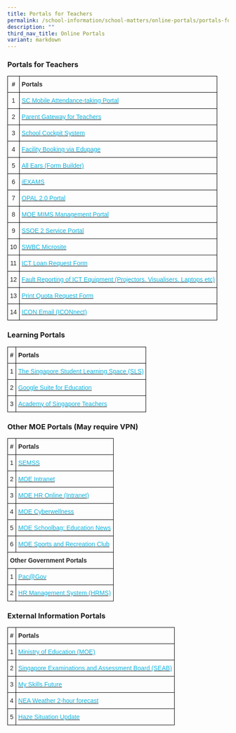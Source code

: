 ```yaml
---
title: Portals for Teachers
permalink: /school-information/school-matters/online-portals/portals-for-teachers/
description: ""
third_nav_title: Online Portals
variant: markdown
---
```

### Portals for Teachers
<style type="text/css">
.tg  {border-collapse:collapse;border-spacing:0;}
.tg td{border-color:black;border-style:solid;border-width:1px;font-family:Arial, sans-serif;font-size:14px;
  overflow:hidden;padding:10px 5px;word-break:normal;}
.tg th{border-color:black;border-style:solid;border-width:1px;font-family:Arial, sans-serif;font-size:14px;
  font-weight:normal;overflow:hidden;padding:10px 5px;word-break:normal;}
.tg .tg-06l0{color:#252525;text-align:center;vertical-align:middle}
.tg .tg-o8e5{color:#252525;font-weight:bold;text-align:center;vertical-align:middle}
.tg .tg-oq4r{color:#252525;font-weight:bold;text-align:left;vertical-align:middle}
.tg .tg-699i{color:#0FB3DF;text-align:left;vertical-align:top}
</style>
<table class="tg">
<thead>
  <tr>
    <th class="tg-o8e5"><span style="color:inherit;background-color:transparent">#</span></th>
    <th class="tg-oq4r"><span style="color:inherit;background-color:transparent">Portals</span></th>
  </tr>
</thead>
<tbody>
  <tr>
    <td class="tg-06l0"><span style="color:inherit;background-color:transparent">1</span></td>
    <td class="tg-699i"><a href="https://scmobile.moe.edu.sg/"><span style="text-decoration:none;color:#0FB3DF">SC Mobile Attendance-taking Portal</span></a></td>
  </tr>
  <tr>
    <td class="tg-06l0"><span style="color:inherit;background-color:transparent">2</span></td>
    <td class="tg-699i"><a href="https://pg.moe.edu.sg/"><span style="text-decoration:none;color:#0FB3DF">Parent Gateway for Teachers</span></a></td>
  </tr>
  <tr>
    <td class="tg-06l0"><span style="color:inherit;background-color:transparent">3</span></td>
    <td class="tg-699i"><a href="https://schoolcockpit.moe.gov.sg/"><span style="text-decoration:none;color:#0FB3DF">School Cockpit System</span></a></td>
  </tr>
  <tr>
    <td class="tg-06l0"><span style="color:inherit;background-color:transparent">4</span></td>
    <td class="tg-699i"><a href="https://bowen.edupage.org/"><span style="text-decoration:none;color:#0FB3DF">Facility Booking via Edupage</span></a></td>
  </tr>
  <tr>
    <td class="tg-06l0"><span style="color:inherit;background-color:transparent">5</span></td>
    <td class="tg-699i"><a href="https://forms.moe.edu.sg/"><span style="text-decoration:none;color:#0FB3DF">All Ears (Form Builder)</span></a></td>
  </tr>
  <tr>
    <td class="tg-06l0"><span style="color:inherit;background-color:transparent">6</span></td>
    <td class="tg-699i"><a href="https://iexams.seab.gov.sg/"><span style="text-decoration:none;color:#0FB3DF">iEXAMS</span></a></td>
  </tr>
  <tr>
    <td class="tg-06l0"><span style="color:inherit;background-color:transparent">7</span></td>
    <td class="tg-699i"><a href="https://www.opal2.moe.edu.sg/"><span style="text-decoration:none;color:#0FB3DF">OPAL 2.0 Portal</span></a><br></td>
  </tr>
  <tr>
    <td class="tg-06l0"><span style="color:inherit;background-color:transparent">8</span></td>
    <td class="tg-699i"><a href="https://portal.mims.moe.gov.sg/"><span style="text-decoration:none;color:#0FB3DF">MOE MIMS Management Portal</span></a><span style="color:inherit;background-color:transparent"> </span></td>
  </tr>
  <tr>
    <td class="tg-06l0"><span style="color:inherit;background-color:transparent">9</span></td>
    <td class="tg-699i"><a href="https://ssoe2.moe.edu.sg/sp"><span style="text-decoration:none;color:#0FB3DF">SSOE 2 Service Portal</span></a></td>
  </tr>
  <tr>
    <td class="tg-06l0"><span style="color:inherit;background-color:transparent">10</span></td>
    <td class="tg-699i"><a href="https://sites.google.com/bws.edu.sg/bowen-swb"><span style="text-decoration:none;color:#0FB3DF">SWBC Microsite</span></a></td>
  </tr>
  <tr>
    <td class="tg-06l0"><span style="color:inherit;background-color:transparent">11</span></td>
    <td class="tg-699i"><a href="https://goo.gl/forms/j1WDS3d7818cy7n12"><span style="text-decoration:none;color:#0FB3DF">ICT Loan Request Form</span></a></td>
  </tr>
  <tr>
    <td class="tg-06l0"><span style="color:inherit;background-color:transparent">12</span></td>
    <td class="tg-699i"><a href="https://goo.gl/forms/EalxK7AXli9dVbKc2"><span style="text-decoration:none;color:#0FB3DF">Fault Reporting of ICT Equipment (Projectors, Visualisers, Laptops etc)</span></a></td>
  </tr>
  <tr>
    <td class="tg-06l0"><span style="color:inherit;background-color:transparent">13</span></td>
    <td class="tg-699i"><a href="https://drive.google.com/open?id=1WBPna5x8PUfZvYZqzzNiqUffTRXze8mf9MNzh01bZHI"><span style="text-decoration:none;color:#0FB3DF">Print Quota Request Form</span></a></td>
  </tr>
	 <tr>
    <td class="tg-06l0"><span style="color:inherit;background-color:transparent">14</span></td>
    <td class="tg-699i"><a href="https://icon.moe.edu.sg/saas/usercenter/index.do"><span style="text-decoration:none;color:#0FB3DF">ICON Email (ICONnect)</span></a></td>
  </tr>
</tbody>
</table>

### Learning Portals
<style type="text/css">
.tg  {border-collapse:collapse;border-spacing:0;}
.tg td{border-color:black;border-style:solid;border-width:1px;font-family:Arial, sans-serif;font-size:14px;
  overflow:hidden;padding:10px 5px;word-break:normal;}
.tg th{border-color:black;border-style:solid;border-width:1px;font-family:Arial, sans-serif;font-size:14px;
  font-weight:normal;overflow:hidden;padding:10px 5px;word-break:normal;}
.tg .tg-wa1i{font-weight:bold;text-align:center;vertical-align:middle}
.tg .tg-yla0{font-weight:bold;text-align:left;vertical-align:middle}
.tg .tg-nrix{text-align:center;vertical-align:middle}
.tg .tg-699i{color:#0FB3DF;text-align:left;vertical-align:top}
</style>
<table class="tg">
<thead>
  <tr>
    <th class="tg-wa1i"><span style="color:inherit;background-color:transparent">#</span></th>
    <th class="tg-yla0"><span style="color:inherit;background-color:transparent">Portals</span></th>
  </tr>
</thead>
<tbody>
  <tr>
    <td class="tg-nrix"><span style="color:inherit;background-color:transparent">1</span></td>
    <td class="tg-699i"><a href="https://vle.learning.moe.edu.sg/login"><span style="text-decoration:none;color:#0FB3DF">The Singapore Student Learning Space (SLS)</span></a></td>
  </tr>
  <tr>
    <td class="tg-nrix"><span style="color:inherit;background-color:transparent">2</span></td>
    <td class="tg-699i"><a href="http://gmail.com/"><span style="text-decoration:none;color:#0FB3DF">Google Suite for Education</span></a><br></td>
  </tr>
  <tr>
    <td class="tg-nrix"><span style="color:inherit;background-color:transparent">3</span></td>
    <td class="tg-699i"><a href="https://www.academyofsingaporeteachers.moe.gov.sg/"><span style="text-decoration:none;color:#0FB3DF">Academy of Singapore Teachers</span></a></td>
  </tr>
</tbody>
</table>

### Other MOE Portals (May require VPN)

<style type="text/css">
.tg  {border-collapse:collapse;border-spacing:0;}
.tg td{border-color:black;border-style:solid;border-width:1px;font-family:Arial, sans-serif;font-size:14px;
  overflow:hidden;padding:10px 5px;word-break:normal;}
.tg th{border-color:black;border-style:solid;border-width:1px;font-family:Arial, sans-serif;font-size:14px;
  font-weight:normal;overflow:hidden;padding:10px 5px;word-break:normal;}
.tg .tg-06l0{color:#252525;text-align:center;vertical-align:middle}
.tg .tg-o8e5{color:#252525;font-weight:bold;text-align:center;vertical-align:middle}
.tg .tg-oq4r{color:#252525;font-weight:bold;text-align:left;vertical-align:middle}
.tg .tg-699i{color:#0FB3DF;text-align:left;vertical-align:top}
.tg .tg-pkol{color:#252525;font-weight:bold;text-align:left;vertical-align:top}
</style>
<table class="tg">
<thead>
  <tr>
    <th class="tg-o8e5"><span style="color:inherit;background-color:transparent">#</span></th>
    <th class="tg-oq4r"><span style="color:inherit;background-color:transparent">Portals</span></th>
  </tr>
</thead>
<tbody>
  <tr>
    <td class="tg-06l0"><span style="color:inherit;background-color:transparent">1</span></td>
    <td class="tg-699i"><a href="http://semss2.moe.gov.sg/Login/"><span style="text-decoration:none;color:#0FB3DF">SEMSS </span></a></td>
  </tr>
  <tr>
    <td class="tg-06l0"><span style="color:inherit;background-color:transparent">2</span></td>
    <td class="tg-699i"><a href="http://intranet.moe.gov.sg/Pages/Home.aspx"><span style="text-decoration:none;color:#0FB3DF">MOE Intranet</span></a></td>
  </tr>
  <tr>
    <td class="tg-06l0"><span style="color:inherit;background-color:transparent">3</span></td>
    <td class="tg-699i"><a href="http://uat.intranet.moe.gov.sg/hr_online/"><span style="text-decoration:none;color:#0FB3DF">MOE HR Online (Intranet)</span></a><br></td>
  </tr>
  <tr>
    <td class="tg-06l0"><span style="color:inherit;background-color:transparent">4</span></td>
    <td class="tg-699i"><a href="https://www.moe.gov.sg/programmes/cyber-wellness"><span style="text-decoration:none;color:#0FB3DF">MOE Cyberwellness</span></a></td>
  </tr>
  <tr>
    <td class="tg-06l0"><span style="color:inherit;background-color:transparent">5</span></td>
    <td class="tg-699i"><a href="https://www.schoolbag.sg/"><span style="text-decoration:none;color:#0FB3DF">MOE Schoolbag: Education News</span></a></td>
  </tr>
  <tr>
    <td class="tg-06l0"><span style="color:inherit;background-color:transparent">6</span></td>
    <td class="tg-699i"><a href="https://www.mesrc.net/"><span style="text-decoration:none;color:#0FB3DF">MOE Sports and Recreation Club </span></a></td>
  </tr>
  <tr>
    <td class="tg-pkol" colspan="2"><span style="color:inherit;background-color:transparent">Other Government Portals</span></td>
  </tr>
  <tr>
    <td class="tg-06l0"><span style="color:inherit;background-color:transparent"> 1</span></td>
    <td class="tg-699i"><a href="https://pacgov.agd.gov.sg/ipac/portal/jsp/login/index1.jsp"><span style="text-decoration:none;color:#0FB3DF">Pac@Gov</span></a></td>
  </tr>
  <tr>
    <td class="tg-06l0"><span style="color:inherit;background-color:transparent"> 2</span></td>
    <td class="tg-699i"><a href="https://hrms.moe.gov.sg/"><span style="text-decoration:none;color:#0FB3DF">HR Management System (HRMS)</span></a></td>
  </tr>
</tbody>
</table>

### External Information Portals

<style type="text/css">
.tg  {border-collapse:collapse;border-spacing:0;}
.tg td{border-color:black;border-style:solid;border-width:1px;font-family:Arial, sans-serif;font-size:14px;
  overflow:hidden;padding:10px 5px;word-break:normal;}
.tg th{border-color:black;border-style:solid;border-width:1px;font-family:Arial, sans-serif;font-size:14px;
  font-weight:normal;overflow:hidden;padding:10px 5px;word-break:normal;}
.tg .tg-06l0{color:#252525;text-align:center;vertical-align:middle}
.tg .tg-o8e5{color:#252525;font-weight:bold;text-align:center;vertical-align:middle}
.tg .tg-oq4r{color:#252525;font-weight:bold;text-align:left;vertical-align:middle}
.tg .tg-699i{color:#0FB3DF;text-align:left;vertical-align:top}
</style>
<table class="tg">
<thead>
  <tr>
    <th class="tg-o8e5"><span style="color:inherit;background-color:transparent">#</span></th>
    <th class="tg-oq4r"><span style="color:inherit;background-color:transparent">Portals</span></th>
  </tr>
</thead>
<tbody>
  <tr>
    <td class="tg-06l0"><span style="color:inherit;background-color:transparent">1</span></td>
    <td class="tg-699i"><a href="https://www.moe.gov.sg/"><span style="text-decoration:none;color:#0FB3DF">Ministry of Education (MOE)</span></a></td>
  </tr>
  <tr>
    <td class="tg-06l0"><span style="color:inherit;background-color:transparent">2</span></td>
    <td class="tg-699i"><a href="https://www.seab.gov.sg/"><span style="text-decoration:none;color:#0FB3DF">Singapore Examinations and Assessment Board (SEAB)</span></a></td>
  </tr>
  <tr>
    <td class="tg-06l0"><span style="color:inherit;background-color:transparent">3</span></td>
    <td class="tg-699i"><a href="https://www.myskillsfuture.sg/content/portal/en/index.html"><span style="text-decoration:none;color:#0FB3DF">My Skills Future</span></a></td>
  </tr>
  <tr>
    <td class="tg-06l0"><span style="color:inherit;background-color:transparent">4</span></td>
    <td class="tg-699i"><a href="http://www.nea.gov.sg/weather-climate/forecasts/2-hour-nowcast"><span style="text-decoration:none;color:#0FB3DF">NEA Weather 2-hour forecast</span></a><br></td>
  </tr>
  <tr>
    <td class="tg-06l0"><span style="color:inherit;background-color:transparent">5</span></td>
    <td class="tg-699i"><a href="https://www.haze.gov.sg/"><span style="text-decoration:none;color:#0FB3DF">Haze Situation Update</span></a></td>
  </tr>
</tbody>
</table>
